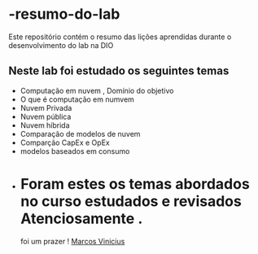 # -resumo-do-lab
Este repositório contém o resumo das lições aprendidas durante o desenvolvimento do lab na DIO

## Neste lab foi estudado os seguintes temas 

- Computação em nuvem , Domínio do objetivo
- O que é computação em numvem
- Nuvem Privada
- Nuvem pública
- Nuvem híbrida
- Comparação de modelos de nuvem
- Comparção CapEx e OpEx
- modelos baseados em consumo
- 
  # Foram estes os temas abordados no curso  estudados e revisados Atenciosamente .
  foi um prazer ! [Marcos Vinicius](https://github.com/viniciusx0800)
